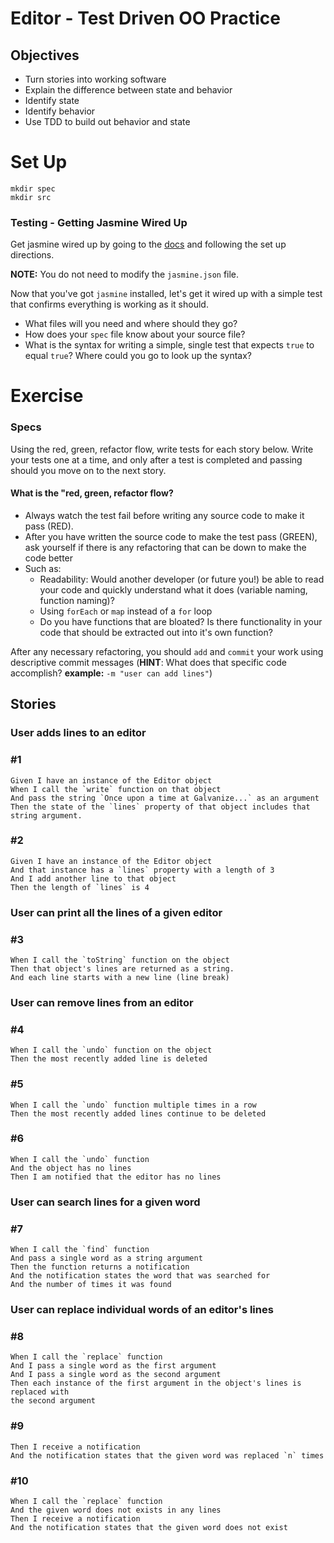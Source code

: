 # Editor - Test Driven OO Practice

## Objectives

- Turn stories into working software
- Explain the difference between state and behavior
- Identify state
- Identify behavior
- Use TDD to build out behavior and state

# Set Up
```
mkdir spec
mkdir src
```

### Testing - Getting Jasmine Wired Up

Get jasmine wired up by going to the [docs](http://jasmine.github.io/2.0/node.html) and following the set up directions.

__NOTE:__ You do not need to modify the `jasmine.json` file.

Now that you've got `jasmine` installed, let's get it wired up with a simple test that confirms everything is working as it should.

- What files will you need and where should they go?
- How does your `spec` file know about your source file?
- What is the syntax for writing a simple, single test that expects `true` to equal `true`? Where could you go to look up the syntax?

# Exercise

### Specs

Using the red, green, refactor flow, write tests for each story below. Write your tests one at a time, and only after a test is completed and passing should you move on to the next story.

#### What is the "red, green, refactor flow?

- Always watch the test fail before writing any source code to make it pass (RED).
- After you have written the source code to make the test pass (GREEN), ask yourself if there is any refactoring that can be down to make the code better
- Such as:
  - Readability: Would another developer (or future you!) be able to read your code and quickly understand what it does (variable naming, function naming)?
  - Using `forEach` or `map` instead of a `for` loop
  - Do you have functions that are bloated? Is there functionality in your code that should be extracted out into it's own function?

After any necessary refactoring, you should `add` and `commit` your work using descriptive commit messages (__HINT__: What does that specific code accomplish? __example:__ `-m "user can add lines"`)

## Stories

### User adds lines to an editor
### #1
```
Given I have an instance of the Editor object
When I call the `write` function on that object
And pass the string `Once upon a time at Galvanize...` as an argument
Then the state of the `lines` property of that object includes that string argument.
```

### #2
```
Given I have an instance of the Editor object
And that instance has a `lines` property with a length of 3
And I add another line to that object
Then the length of `lines` is 4
```

### User can print all the lines of a given editor
### #3
```
When I call the `toString` function on the object
Then that object's lines are returned as a string.
And each line starts with a new line (line break)
```

### User can remove lines from an editor

### #4
```
When I call the `undo` function on the object
Then the most recently added line is deleted
```
### #5
```
When I call the `undo` function multiple times in a row
Then the most recently added lines continue to be deleted
```
### #6
```
When I call the `undo` function
And the object has no lines
Then I am notified that the editor has no lines
```

### User can search lines for a given word

### #7
```
When I call the `find` function
And pass a single word as a string argument
Then the function returns a notification
And the notification states the word that was searched for
And the number of times it was found
```

### User can replace individual words of an editor's lines

### #8
```
When I call the `replace` function
And I pass a single word as the first argument
And I pass a single word as the second argument
Then each instance of the first argument in the object's lines is replaced with
the second argument
```
### #9
```
Then I receive a notification
And the notification states that the given word was replaced `n` times
```
### #10
```
When I call the `replace` function
And the given word does not exists in any lines
Then I receive a notification
And the notification states that the given word does not exist
```
